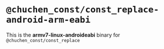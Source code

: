 # `@chuchen_const/const_replace-android-arm-eabi`

This is the **armv7-linux-androideabi** binary for `@chuchen_const/const_replace`
